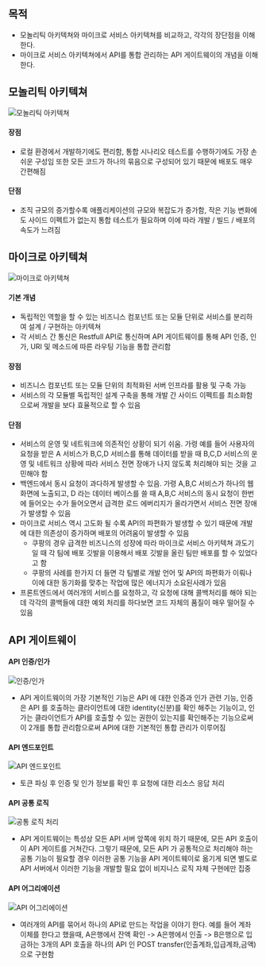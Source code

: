 ## 목적
* 모놀리틱 아키텍쳐와 마이크로 서비스 아키텍쳐를 비교하고, 각각의 장단점을 이해한다.
* 마이크로 서비스 아키텍쳐에서 API를 통합 관리하는 API 게이트웨이의 개념을 이해한다.

## 모놀리틱 아키텍쳐
![모놀리틱 아키텍쳐](http://guruble.com/wp-content/uploads/2016/08/1.png)
#### 장점
* 로컬 환경에서 개발하기에도 편리함, 통합 시나리오 테스트를 수행하기에도 가장 손쉬운 구성임 또한 모든 코드가 하나의 묶음으로 구성되어 있기 때문에 배포도 매우 간편해짐
#### 단점
* 조직 규모의 증가할수록 애플리케이션의 규모와 복잡도가 증가함, 작은 기능 변화에도 사이드 이펙트가 없는지 통합 테스트가 필요하며 이에 따라 개발 / 빌드 / 배포의 속도가 느려짐

## 마이크로 아키텍쳐
![마이크로 아키텍쳐](http://guruble.com/wp-content/uploads/2016/08/2.png)
#### 기본 개념
* 독립적인 역할을 할 수 있는 비즈니스 컴포넌트 또는 모듈 단위로 서비스를 분리하여 설계 / 구현하는 아키텍쳐
* 각 서비스 간 통신은 Restfull API로 통신하며 API 게이트웨이를 통해 API 인증, 인가, URI 및 메소드에 따른 라우팅 기능을 통합 관리함
#### 장점
* 비즈니스 컴포넌트 또는 모듈 단위의 최적화된 서버 인프라를 활용 및 구축 가능
* 서비스의 각 모듈별 독립적인 설계 구축을 통해 개발 간 사이드 이펙트를 최소화함으로써 개발을 보다 효율적으로 할 수 있음
#### 단점
* 서비스의 운영 및 네트워크에 의존적인 상황이 되기 쉬움. 가령 예를 들어 사용자의 요청을 받은 A 서비스가 B,C,D 서비스를 통해 데이터를 받을 때 B,C,D 서비스의 운영 및 네트워크 상황에 따라 서비스 전면 장애가 나지 않도록 처리해야 되는 것을 고민해야 함
* 백엔드에서 동시 요청이 과다하게 발생할 수 있음. 가령 A,B,C 서비스가 하나의 웹 화면에 노출되고, D 라는 데이터 베이스를 쓸 때 A,B,C 서비스의 동시 요청이 한번에 들어오는 수가 들어오면서 급격한 로드 에버리지가 올라가면서 서비스 전면 장애가 발생할 수 있음
* 마이크로 서비스 역시 고도화 될 수록 API의 파편화가 발생할 수 있기 때문에 개발에 대한 의존성이 증가하며 배포의 어려움이 발생할 수 있음
  - 쿠팡의 경우 급격한 비즈니스의 성장에 따라 마이크로 서비스 아키텍쳐 과도기일 때 각 팀에 배포 깃발을 이용해서 배포 깃발을 올린 팀만 배포를 할 수 있었다고 함
  - 쿠팡의 사례를 한가지 더 들면 각 팀별로 개발 언어 및 API의 파편화가 이뤄나 이에 대한 동기화를 맞추는 작업에 많은 에너지가 소요된사례가 있음
* 프론트엔드에서 여러개의 서비스를 요청하고, 각 요청에 대해 콜백처리를 해야 되는데 각각의 콜백들에 대한 예외 처리를 하다보면 코드 자체의 품질이 매우 떨어질 수 있음

## API 게이트웨이

#### API 인증/인가
![인증/인가](https://t1.daumcdn.net/cfile/tistory/21624D3C54F323CB23) 
* API 게이트웨이의 가장 기본적인 기능은 API 에 대한 인증과 인가 관련 기능, 인증은 API 를 호출하는 클라이언트에 대한 identity(신분)를 확인 해주는 기능이고, 인가는 클라이언트가 API를 호출할 수 있는 권한이 있는지를 확인해주는 기능으로써 이 2개를 통합 관리함으로써 API에 대한 기본적인 통합 관리가 이루어짐

#### API 엔드포인트
![API 엔드포인트](https://t1.daumcdn.net/cfile/tistory/265A9C3C54F323CB2B)
* 토큰 파싱 후 인증 및 인가 정보를 확인 후 요청에 대한 리소스 응답 처리

#### API 공통 로직
![공통 로직 처리](https://t1.daumcdn.net/cfile/tistory/235AD43C54F323CC2B)
* API 게이트웨이는 특성상 모든 API 서버 앞쪽에 위치 하기 때문에, 모든 API 호출이 이 API 게이트를 거쳐간다. 그렇기 때문에, 모든 API 가 공통적으로 처리해야 하는 공통 기능이 필요할 경우 이러한 공통 기능을 API 게이트웨이로 옮기게 되면 별도로 API 서버에서 이러한 기능을 개발할 필요 없이 비지니스 로직 자체 구현에만 집중

#### API 어그리에이션
![API 어그리에이션](https://t1.daumcdn.net/cfile/tistory/216DB03C54F323CB16)
* 여러개의 API를 묶어서 하나의 API로 만드는 작업을 이야기 한다. 예를 들어 계좌 이체를 한다고 했을때, A은행에서 잔액 확인 -> A은행에서 인출 -> B은행으로 입금하는 3개의 API 호출을 하나의 API 인 POST transfer(인출계좌,입급계좌,금액)으로 구현함




